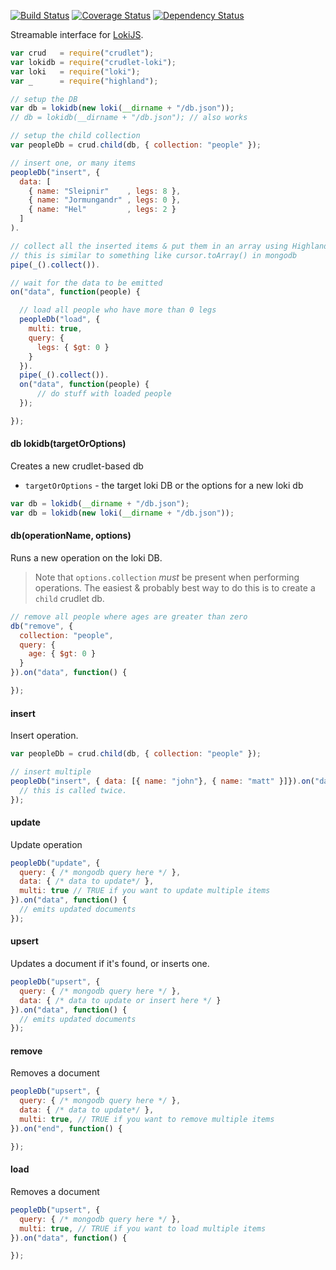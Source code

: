 

[![Build Status](https://travis-ci.org/mojo-js/crudlet-loki.svg)](https://travis-ci.org/mojo-js/crudlet-loki) [![Coverage Status](https://coveralls.io/repos/mojo-js/crudlet-loki/badge.svg?branch=master)](https://coveralls.io/r/mojo-js/crudlet-loki?branch=master) [![Dependency Status](https://david-dm.org/mojo-js/crudlet-loki.svg)](https://david-dm.org/mojo-js/crudlet-loki)

Streamable interface for [LokiJS](http://lokijs.org/#/).

```javascript
var crud   = require("crudlet");
var lokidb = require("crudlet-loki");
var loki   = require("loki");
var _      = require("highland");

// setup the DB
var db = lokidb(new loki(__dirname + "/db.json"));
// db = lokidb(__dirname + "/db.json"); // also works

// setup the child collection
var peopleDb = crud.child(db, { collection: "people" });

// insert one, or many items
peopleDb("insert", {
  data: [
    { name: "Sleipnir"    , legs: 8 },
    { name: "Jormungandr" , legs: 0 },
    { name: "Hel"         , legs: 2 }
  ]
).

// collect all the inserted items & put them in an array using HighlandJS
// this is similar to something like cursor.toArray() in mongodb
pipe(_().collect()).

// wait for the data to be emitted
on("data", function(people) {

  // load all people who have more than 0 legs
  peopleDb("load", {
    multi: true,
    query: {
      legs: { $gt: 0 }
    }
  }).
  pipe(_().collect()).
  on("data", function(people) {
      // do stuff with loaded people
  });

});
```

#### db lokidb(targetOrOptions)

Creates a new crudlet-based db

- `targetOrOptions` - the target loki DB or the options for a new loki db

```javascript
var db = lokidb(__dirname + "/db.json");
var db = lokidb(new loki(__dirname + "/db.json"));
```

#### db(operationName, options)

Runs a new operation on the loki DB.

> Note that `options.collection` *must* be present when performing operations. The easiest & probably best way to do this is to create a `child` crudlet db.

```javascript
// remove all people where ages are greater than zero
db("remove", {
  collection: "people",
  query: {
    age: { $gt: 0 }
  }
}).on("data", function() {

});
```

#### insert

Insert operation.

```javascript
var peopleDb = crud.child(db, { collection: "people" });

// insert multiple
peopleDb("insert", { data: [{ name: "john"}, { name: "matt" }]}).on("data", function() {
  // this is called twice.
});
```

#### update

Update operation

```javascript
peopleDb("update", {
  query: { /* mongodb query here */ },
  data: { /* data to update*/ },
  multi: true // TRUE if you want to update multiple items
}).on("data", function() {
  // emits updated documents
});
```

#### upsert

Updates a document if it's found, or inserts one.

```javascript
peopleDb("upsert", {
  query: { /* mongodb query here */ },
  data: { /* data to update or insert here */ }
}).on("data", function() {
  // emits updated documents
});
```

#### remove

Removes a document

```javascript
peopleDb("upsert", {
  query: { /* mongodb query here */ },
  data: { /* data to update*/ },
  multi: true, // TRUE if you want to remove multiple items
}).on("end", function() {

});
```

#### load

Removes a document

```javascript
peopleDb("upsert", {
  query: { /* mongodb query here */ },
  multi: true, // TRUE if you want to load multiple items
}).on("data", function() {

});
```
